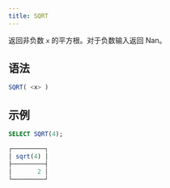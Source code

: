 ```yaml
---
title: SQRT
---
```


返回非负数 `x` 的平方根。对于负数输入返回 Nan。

## 语法

```sql
SQRT( <x> )
```

## 示例

```sql
SELECT SQRT(4);

┌─────────┐
│ sqrt(4) │
├─────────┤
│       2 │
└─────────┘
```